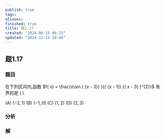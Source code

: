 ```yaml
---
publish: true
tags: 
aliases: 
finished: true
title: 题1.17
created: "2024-06-15 06:15"
updated: "2024-12-11 19:46"
---
```

## 题1.17
### 题目
在下列区间内,函数 $f( x)  = \frac{x\sin ( {x - 3}) }{( {x - 1}) {( x - 3) }^{2}}$ 有界的是 ( ).

(A) $( {-2,1})$ (B) $( {-1,0})$ (C) $( {1,2})$ (D) $( {2,3})$
### 分析

### 解